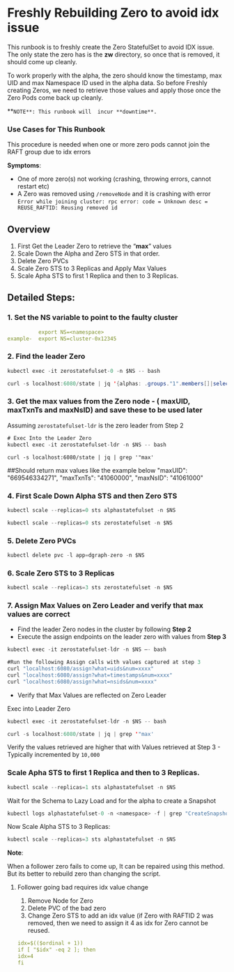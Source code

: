 # Freshly Rebuilding Zero to avoid idx issue

This runbook is to freshly create the Zero StatefulSet to avoid  IDX issue. The only state the zero has is the **zw** directory, so once that is removed, it should come up cleanly.

To work properly with the alpha, the zero should know the timestamp, max UID and max Namespace ID used in the alpha data. So before Freshly creating Zeros, we need to retrieve those values and apply those once the Zero Pods come back up cleanly.

**`NOTE**: This runbook will  incur **downtime**.`

### Use Cases for This Runbook

This procedure is needed when one or more zero pods  cannot join the RAFT group due to idx errors

**Symptoms**:

- One of more zero(s) not working (crashing, throwing errors, cannot restart etc)
- A Zero was removed  using `/removeNode`  and it is crashing with  error `Error while joining cluster: rpc error: code = Unknown desc = REUSE_RAFTID: Reusing removed id`

## Overview

1. First Get the Leader Zero to retrieve the “**max**” values
2. Scale Down the Alpha and Zero STS in that order.
3. Delete Zero PVCs
4. Scale Zero STS to 3 Replicas and Apply Max Values
5. Scale Apha STS to first 1 Replica and then to 3 Replicas.

## Detailed Steps:

### 1.  **Set the NS variable to point to the faulty cluster**

```yaml
          export NS=<namespace>
example-  export NS=cluster-0x12345
```

### 2. Find the leader Zero

```java
kubectl exec -it zerostatefulset-0 -n $NS -- bash
```

```java
curl -s localhost:6080/state | jq '{alphas: .groups."1".members[]|select(.leader==true), zeros: .zeros[]|select(.leader==true)}'
```

### 3. Get the max values from the Zero node - ( maxUID, maxTxnTs and maxNsID) and save these to be used later

Assuming `zerostatefulset-ldr` is the zero leader from Step 2

```java
# Exec Into the Leader Zero
kubectl exec -it zerostatefulset-ldr -n $NS -- bash
```

```
curl -s localhost:6080/state | jq | grep '"max'
```

##Should return max values like the example below
"maxUID": "669546334271",
"maxTxnTs": "41060000",
"maxNsID": "41061000"

### 4. First Scale Down Alpha STS and then Zero STS

```java
kubectl scale --replicas=0 sts alphastatefulset -n $NS

```

```java
kubectl scale --replicas=0 sts zerostatefulset -n $NS
```

### 5.  Delete Zero PVCs

```java
kubectl delete pvc -l app=dgraph-zero -n $NS
```

### 6. Scale Zero STS to 3 Replicas

```java
kubectl scale --replicas=3 sts zerostatefulset -n $NS
```

### 7.  Assign Max Values on Zero Leader and verify that max values are correct

- Find the leader Zero nodes in the cluster by following **Step 2**
- Execute the assign endpoints on the leader zero with values from **Step 3**

```java
kubectl exec -it zerostatefulset-ldr -n $NS –- bash
```

```java
#Run the following Assign calls with values captured at step 3
curl "localhost:6080/assign?what=uids&num=xxxx"
curl "localhost:6080/assign?what=timestamps&num=xxxx"
curl "localhost:6080/assign?what=nsids&num=xxxx"
```

- Verify that Max Values are reflected on Zero Leader

Exec into Leader Zero

```java
kubectl exec -it zerostatefulset-ldr -n $NS -- bash
```

```java
curl -s localhost:6080/state | jq | grep '"max'
```

Verify the values retrieved are higher that with Values retrieved at Step 3 - Typically incremented by `10,000`

### Scale Apha STS to first 1 Replica and then to 3 Replicas.

```java
kubectl scale --replicas=1 sts alphastatefulset -n $NS
```

Wait for the Schema to Lazy Load and for the alpha to create a Snapshot

```java
kubectl logs alphastatefulset-0 -n <namespace> -f | grep "CreateSnapshot"
```

Now Scale Alpha STS to 3 Replicas:

```java
kubectl scale --replicas=3 sts alphastatefulset -n $NS
```

**Note**:

When a follower zero fails to come up, It can be repaired  using this method. But its better to rebuild zero than changing the script.

1. Follower going bad requires idx value change
    1. Remove Node for Zero
    2. Delete PVC of the bad zero
    3. Change Zero STS to add an idx value (if Zero with RAFTID 2 was removed, then we need to assign it 4 as idx for Zero cannot be reused.
    
    ```yaml
    idx=$(($ordinal + 1))
    if [ "$idx" -eq 2 ]; then
    idx=4
    fi
    ```
